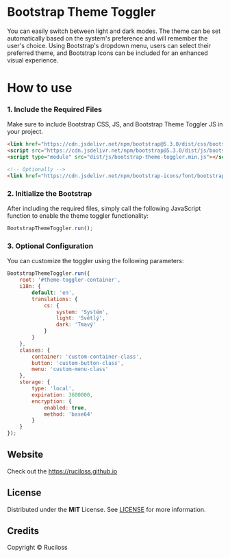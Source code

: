 # Bootstrap Theme Toggler

You can easily switch between light and dark modes. 
The theme can be set automatically based on the system's preference and will remember the user's choice. 
Using Bootstrap's dropdown menu, users can select their preferred theme, and Bootstrap Icons can be included for an enhanced visual experience.

# How to use

### 1. Include the Required Files
Make sure to include Bootstrap CSS, JS, and Bootstrap Theme Toggler JS in your project.

```html
<link href="https://cdn.jsdelivr.net/npm/bootstrap@5.3.0/dist/css/bootstrap.min.css" rel="stylesheet">
<script src="https://cdn.jsdelivr.net/npm/bootstrap@5.3.0/dist/js/bootstrap.bundle.min.js"></script>
<script type="module" src="dist/js/bootstrap-theme-toggler.min.js"></script>

<!-- Optionally -->
<link href="https://cdn.jsdelivr.net/npm/bootstrap-icons/font/bootstrap-icons.css" rel="stylesheet">
```

### 2. Initialize the Bootstrap
After including the required files, simply call the following JavaScript function to enable the theme toggler functionality:

```javascript
BootstrapThemeToggler.run();
```

### 3. Optional Configuration
You can customize the toggler using the following parameters:

```javascript
BootstrapThemeToggler.run({
    root: '#theme-toggler-container', 
    i18n: {
        default: 'en', 
        translations: {
            cs: {
                system: 'Systém',
                light: 'Světlý',
                dark: 'Tmavý'
            }
        }
    },
    classes: {
        container: 'custom-container-class',
        button: 'custom-button-class',
        menu: 'custom-menu-class'
    },
    storage: {
        type: 'local', 
        expiration: 3600000,
        encryption: {
            enabled: true,
            method: 'base64' 
        }
    }
});
```

## Website

Check out the https://ruciloss.github.io

## License

Distributed under the **MIT** License. See [LICENSE](https://ruciloss.github.io/license/mit) for more information.

## Credits

Copyright © Ruciloss
